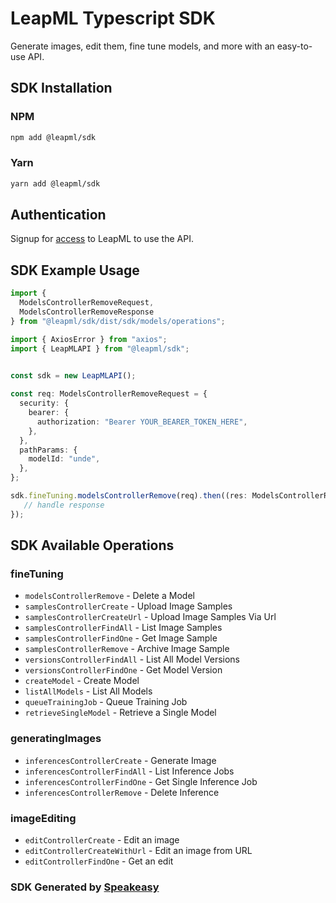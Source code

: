 # LeapML Typescript SDK

Generate images, edit them, fine tune models, and more with an easy-to-use API.

<!-- Start SDK Installation -->
## SDK Installation

### NPM

```bash
npm add @leapml/sdk
```

### Yarn

```bash
yarn add @leapml/sdk
```
<!-- End SDK Installation -->

## Authentication

Signup for [access](https://www.leapml.dev/signup) to LeapML to use the API. 

## SDK Example Usage
<!-- Start SDK Example Usage -->
```typescript
import {
  ModelsControllerRemoveRequest,
  ModelsControllerRemoveResponse 
} from "@leapml/sdk/dist/sdk/models/operations";

import { AxiosError } from "axios";
import { LeapMLAPI } from "@leapml/sdk";


const sdk = new LeapMLAPI();
    
const req: ModelsControllerRemoveRequest = {
  security: {
    bearer: {
      authorization: "Bearer YOUR_BEARER_TOKEN_HERE",
    },
  },
  pathParams: {
    modelId: "unde",
  },
};

sdk.fineTuning.modelsControllerRemove(req).then((res: ModelsControllerRemoveResponse | AxiosError) => {
   // handle response
});
```
<!-- End SDK Example Usage -->

<!-- Start SDK Available Operations -->
## SDK Available Operations


### fineTuning

* `modelsControllerRemove` - Delete a Model
* `samplesControllerCreate` - Upload Image Samples
* `samplesControllerCreateUrl` - Upload Image Samples Via Url
* `samplesControllerFindAll` - List Image Samples
* `samplesControllerFindOne` - Get Image Sample
* `samplesControllerRemove` - Archive Image Sample
* `versionsControllerFindAll` - List All Model Versions
* `versionsControllerFindOne` - Get Model Version
* `createModel` - Create Model
* `listAllModels` - List All Models
* `queueTrainingJob` - Queue Training Job
* `retrieveSingleModel` - Retrieve a Single Model

### generatingImages

* `inferencesControllerCreate` - Generate Image
* `inferencesControllerFindAll` - List Inference Jobs
* `inferencesControllerFindOne` - Get Single Inference Job
* `inferencesControllerRemove` - Delete Inference

### imageEditing

* `editControllerCreate` - Edit an image
* `editControllerCreateWithUrl` - Edit an image from URL
* `editControllerFindOne` - Get an edit
<!-- End SDK Available Operations -->

### SDK Generated by [Speakeasy](https://docs.speakeasyapi.dev/docs/using-speakeasy/client-sdks)
